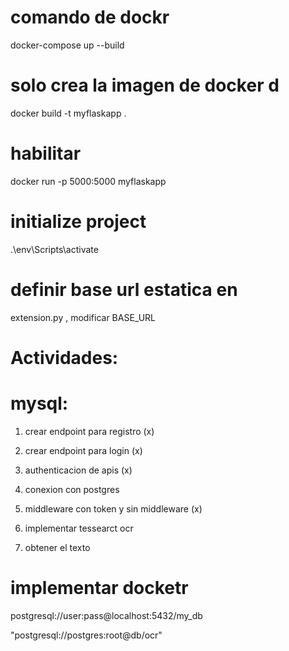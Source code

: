 # comando de dockr
docker-compose up --build
# solo crea la imagen de docker d
docker build -t myflaskapp .
# habilitar
docker run -p 5000:5000 myflaskapp

# initialize project
.\env\Scripts\activate
# definir base url estatica en
extension.py , modificar BASE_URL

# Actividades:
# mysql:
 1. crear endpoint para registro (x)
 2. crear endpoint para login (x)
 3. authenticacion de apis (x)
 4. conexion con postgres
 5. middleware con token y sin middleware (x)
 
 6. implementar tessearct ocr 
 7. obtener el texto
# implementar docketr

 postgresql://user:pass@localhost:5432/my_db

"postgresql://postgres:root@db/ocr"

